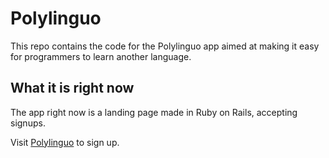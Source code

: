 Polylinguo
===========

This repo contains the code for the Polylinguo app aimed at making it easy for programmers
to learn another language.

What it is right now 
---------------------
The app right now is a landing page made in Ruby on Rails, accepting signups.

Visit [Polylinguo](http://polylinguo.herokuapp.com) to sign up.


